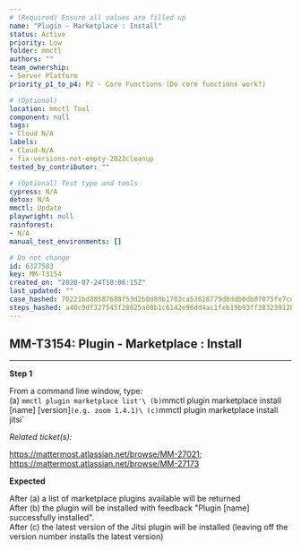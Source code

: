 ```yaml
---
# (Required) Ensure all values are filled up
name: "Plugin - Marketplace : Install"
status: Active
priority: Low
folder: mmctl
authors: ""
team_ownership: 
- Server Platform
priority_p1_to_p4: P2 - Core Functions (Do core functions work?)

# (Optional)
location: mmctl Tool
component: null
tags: 
- Cloud N/A
labels: 
- Cloud-N/A
- fix-versions-not-empty-2022cleanup
tested_by_contributor: ""

# (Optional) Test type and tools
cypress: N/A
detox: N/A
mmctl: Update
playwright: null
rainforest: 
- N/A
manual_test_environments: []

# Do not change
id: 6327583
key: MM-T3154
created_on: "2020-07-24T10:06:15Z"
last_updated: ""
case_hashed: 70221bd88587688f53d2b0d89b1783ca53028779d6ddb6db07075fe7ce10c5255196ff7d3d799de94128938f822727c3
steps_hashed: a40c9df327545f28025a08b1c6142e96dd4ac1feb19b93ff38323912b7598dc0f074bc1e08e069213464da6e5bf38eb9
---
```


<!-- (Auto-generated) Based on frontmatter's "key" and "name" -->

## MM-T3154: Plugin - Marketplace : Install

---

**Step 1**

From a command line window, type:\
(a) `mmctl plugin marketplace list'\ (b)`mmctl plugin marketplace install \[name] \[version]`(e.g. zoom 1.4.1)\ (c)`mmctl plugin marketplace install jitsi\`

_Related ticket(s):_

<https://mattermost.atlassian.net/browse/MM-27021>; <https://mattermost.atlassian.net/browse/MM-27173>

**Expected**

After (a) a list of marketplace plugins available will be returned\
After (b) the plugin will be installed with feedback "Plugin \[name] successfully installed".\
After (c) the latest version of the Jitsi plugin will be installed (leaving off the version number installs the latest version)
